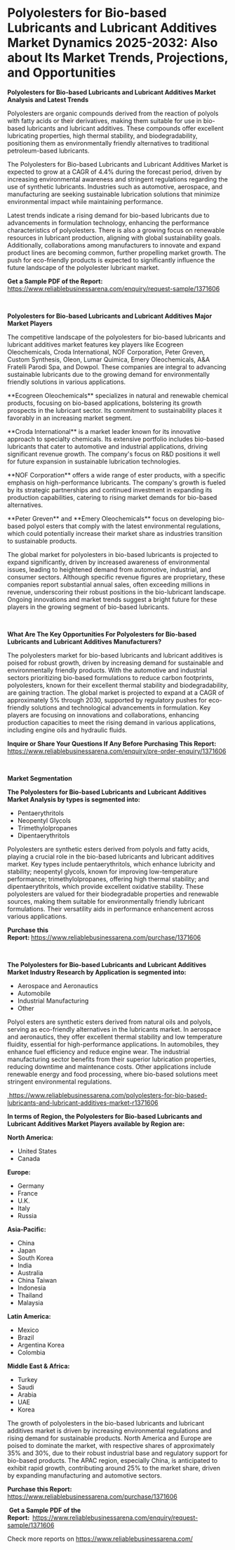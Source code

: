 <p><h1>Polyolesters for Bio-based Lubricants and Lubricant Additives Market Dynamics 2025-2032: Also about Its Market Trends, Projections, and Opportunities</h1></p><p><strong>Polyolesters for Bio-based Lubricants and Lubricant Additives Market Analysis and Latest Trends</strong></p>
<p><p>Polyolesters are organic compounds derived from the reaction of polyols with fatty acids or their derivatives, making them suitable for use in bio-based lubricants and lubricant additives. These compounds offer excellent lubricating properties, high thermal stability, and biodegradability, positioning them as environmentally friendly alternatives to traditional petroleum-based lubricants.</p><p>The Polyolesters for Bio-based Lubricants and Lubricant Additives Market is expected to grow at a CAGR of 4.4% during the forecast period, driven by increasing environmental awareness and stringent regulations regarding the use of synthetic lubricants. Industries such as automotive, aerospace, and manufacturing are seeking sustainable lubrication solutions that minimize environmental impact while maintaining performance.</p><p>Latest trends indicate a rising demand for bio-based lubricants due to advancements in formulation technology, enhancing the performance characteristics of polyolesters. There is also a growing focus on renewable resources in lubricant production, aligning with global sustainability goals. Additionally, collaborations among manufacturers to innovate and expand product lines are becoming common, further propelling market growth. The push for eco-friendly products is expected to significantly influence the future landscape of the polyolester lubricant market.</p></p>
<p><strong>Get a Sample PDF of the Report:&nbsp;</strong> <a href="https://www.reliablebusinessarena.com/enquiry/request-sample/1371606?utm_campaign=2822&utm_medium=2&utm_source=Github&utm_content=ia&utm_term=22032025&utm_id=polyolesters-for-bio-based-lubricants-and-lubricant-additives">https://www.reliablebusinessarena.com/enquiry/request-sample/1371606</a></p>
<p>&nbsp;</p>
<p><strong>Polyolesters for Bio-based Lubricants and Lubricant Additives Major Market Players</strong></p>
<p><p>The competitive landscape of the polyolesters for bio-based lubricants and lubricant additives market features key players like Ecogreen Oleochemicals, Croda International, NOF Corporation, Peter Greven, Custom Synthesis, Oleon, Lumar Quimica, Emery Oleochemicals, A&A Fratelli Parodi Spa, and Dowpol. These companies are integral to advancing sustainable lubricants due to the growing demand for environmentally friendly solutions in various applications.</p><p>**Ecogreen Oleochemicals** specializes in natural and renewable chemical products, focusing on bio-based applications, bolstering its growth prospects in the lubricant sector. Its commitment to sustainability places it favorably in an increasing market segment.</p><p>**Croda International** is a market leader known for its innovative approach to specialty chemicals. Its extensive portfolio includes bio-based lubricants that cater to automotive and industrial applications, driving significant revenue growth. The company's focus on R&D positions it well for future expansion in sustainable lubrication technologies.</p><p>**NOF Corporation** offers a wide range of ester products, with a specific emphasis on high-performance lubricants. The company's growth is fueled by its strategic partnerships and continued investment in expanding its production capabilities, catering to rising market demands for bio-based alternatives.</p><p>**Peter Greven** and **Emery Oleochemicals** focus on developing bio-based polyol esters that comply with the latest environmental regulations, which could potentially increase their market share as industries transition to sustainable products.</p><p>The global market for polyolesters in bio-based lubricants is projected to expand significantly, driven by increased awareness of environmental issues, leading to heightened demand from automotive, industrial, and consumer sectors. Although specific revenue figures are proprietary, these companies report substantial annual sales, often exceeding millions in revenue, underscoring their robust positions in the bio-lubricant landscape. Ongoing innovations and market trends suggest a bright future for these players in the growing segment of bio-based lubricants.</p></p>
<p>&nbsp;</p>
<p><strong>What Are The Key Opportunities For Polyolesters for Bio-based Lubricants and Lubricant Additives Manufacturers?</strong></p>
<p><p>The polyolesters market for bio-based lubricants and lubricant additives is poised for robust growth, driven by increasing demand for sustainable and environmentally friendly products. With the automotive and industrial sectors prioritizing bio-based formulations to reduce carbon footprints, polyolesters, known for their excellent thermal stability and biodegradability, are gaining traction. The global market is projected to expand at a CAGR of approximately 5% through 2030, supported by regulatory pushes for eco-friendly solutions and technological advancements in formulation. Key players are focusing on innovations and collaborations, enhancing production capacities to meet the rising demand in various applications, including engine oils and hydraulic fluids.</p></p>
<p><strong>Inquire or Share Your Questions If Any Before Purchasing This Report:</strong> <a href="https://www.reliablebusinessarena.com/enquiry/pre-order-enquiry/1371606?utm_campaign=2822&utm_medium=2&utm_source=Github&utm_content=ia&utm_term=22032025&utm_id=polyolesters-for-bio-based-lubricants-and-lubricant-additives">https://www.reliablebusinessarena.com/enquiry/pre-order-enquiry/1371606</a></p>
<p>&nbsp;</p>
<p><strong>Market Segmentation</strong></p>
<p><strong>The Polyolesters for Bio-based Lubricants and Lubricant Additives Market Analysis by types is segmented into:</strong></p>
<p><ul><li>Pentaerythritols</li><li>Neopentyl Glycols</li><li>Trimethylolpropanes</li><li>Dipentaerythritols</li></ul></p>
<p><p>Polyolesters are synthetic esters derived from polyols and fatty acids, playing a crucial role in the bio-based lubricants and lubricant additives market. Key types include pentaerythritols, which enhance lubricity and stability; neopentyl glycols, known for improving low-temperature performance; trimethylolpropanes, offering high thermal stability; and dipentaerythritols, which provide excellent oxidative stability. These polyolesters are valued for their biodegradable properties and renewable sources, making them suitable for environmentally friendly lubricant formulations. Their versatility aids in performance enhancement across various applications.</p></p>
<p><strong>Purchase this Report:&nbsp;</strong><a href="https://www.reliablebusinessarena.com/purchase/1371606?utm_campaign=2822&utm_medium=2&utm_source=Github&utm_content=ia&utm_term=22032025&utm_id=polyolesters-for-bio-based-lubricants-and-lubricant-additives">https://www.reliablebusinessarena.com/purchase/1371606</a></p>
<p>&nbsp;</p>
<p><strong>The Polyolesters for Bio-based Lubricants and Lubricant Additives Market Industry Research by Application is segmented into:</strong></p>
<p><ul><li>Aerospace and Aeronautics</li><li>Automobile</li><li>Industrial Manufacturing</li><li>Other</li></ul></p>
<p><p>Polyol esters are synthetic esters derived from natural oils and polyols, serving as eco-friendly alternatives in the lubricants market. In aerospace and aeronautics, they offer excellent thermal stability and low temperature fluidity, essential for high-performance applications. In automobiles, they enhance fuel efficiency and reduce engine wear. The industrial manufacturing sector benefits from their superior lubrication properties, reducing downtime and maintenance costs. Other applications include renewable energy and food processing, where bio-based solutions meet stringent environmental regulations.</p></p>
<p><a href="https://www.reliablebusinessarena.com/polyolesters-for-bio-based-lubricants-and-lubricant-additives-market-r1371606?utm_campaign=2822&utm_medium=2&utm_source=Github&utm_content=ia&utm_term=22032025&utm_id=polyolesters-for-bio-based-lubricants-and-lubricant-additives">&nbsp;https://www.reliablebusinessarena.com/polyolesters-for-bio-based-lubricants-and-lubricant-additives-market-r1371606</a></p>
<p><strong>In terms of Region, the Polyolesters for Bio-based Lubricants and Lubricant Additives Market Players available by Region are:</strong></p>
<p>
    <p> <strong> North America: </strong>
        <ul>
            <li>United States</li>
            <li>Canada</li>
        </ul>
        </p> 
    <p> <strong> Europe: </strong>
        <ul>
            <li>Germany</li>
            <li>France</li>
            <li>U.K.</li>
            <li>Italy</li>
            <li>Russia</li>
        </ul>
        </p> 
    <p> <strong> Asia-Pacific: </strong>
        <ul>
            <li>China</li>
            <li>Japan</li>
            <li>South Korea</li>
            <li>India</li>
            <li>Australia</li>
            <li>China Taiwan</li>
            <li>Indonesia</li>
            <li>Thailand</li>
            <li>Malaysia</li>
        </ul>
        </p> 
    <p> <strong> Latin America: </strong>
        <ul>
            <li>Mexico</li>
            <li>Brazil</li>
            <li>Argentina Korea</li>
            <li>Colombia</li>
        </ul>
        </p> 
    <p> <strong> Middle East & Africa: </strong>
        <ul>
            <li>Turkey</li>
            <li>Saudi</li>
            <li>Arabia</li>
            <li>UAE</li>
            <li>Korea</li>
        </ul>
    </p>
    </p>
<p><p>The growth of polyolesters in the bio-based lubricants and lubricant additives market is driven by increasing environmental regulations and rising demand for sustainable products. North America and Europe are poised to dominate the market, with respective shares of approximately 35% and 30%, due to their robust industrial base and regulatory support for bio-based products. The APAC region, especially China, is anticipated to exhibit rapid growth, contributing around 25% to the market share, driven by expanding manufacturing and automotive sectors.</p></p>
<p><strong>Purchase this Report: </strong><a href="https://www.reliablebusinessarena.com/purchase/1371606?utm_campaign=2822&utm_medium=2&utm_source=Github&utm_content=ia&utm_term=22032025&utm_id=polyolesters-for-bio-based-lubricants-and-lubricant-additives">https://www.reliablebusinessarena.com/purchase/1371606</a></p>
<p>&nbsp;<strong>Get a Sample PDF of the Report:&nbsp;&nbsp;</strong><a href="https://www.reliablebusinessarena.com/enquiry/request-sample/1371606?utm_campaign=2822&utm_medium=2&utm_source=Github&utm_content=ia&utm_term=22032025&utm_id=polyolesters-for-bio-based-lubricants-and-lubricant-additives">https://www.reliablebusinessarena.com/enquiry/request-sample/1371606</a></p>
<p><strong></strong></p>
<p>Check more reports on <a href="https://www.reliablebusinessarena.com/?utm_campaign=2822&utm_medium=2&utm_source=Github&utm_content=ia&utm_term=22032025&utm_id=polyolesters-for-bio-based-lubricants-and-lubricant-additives">https://www.reliablebusinessarena.com/</a></p>